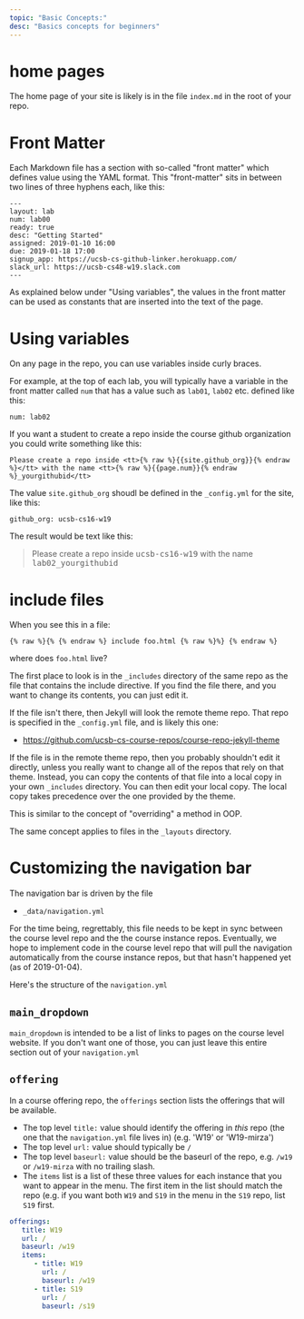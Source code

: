 ```yaml
---
topic: "Basic Concepts:"
desc: "Basics concepts for beginners"
---
```


# home pages

The home page of your site is likely is in the file `index.md` in the root of your repo.

# Front Matter

Each Markdown file has a section with so-called "front matter" which defines value using the YAML format.
This "front-matter" sits in between two lines of three hyphens each, like this:

```
---
layout: lab
num: lab00
ready: true
desc: "Getting Started"
assigned: 2019-01-10 16:00
due: 2019-01-18 17:00
signup_app: https://ucsb-cs-github-linker.herokuapp.com/
slack_url: https://ucsb-cs48-w19.slack.com
---
```

As explained below under "Using variables", the values in the front matter can be used as constants that are inserted into the text of the page.

# Using variables

On any page in the repo, you can use variables inside curly braces.  

For example, at the top of
each lab, you will typically have a variable in the front matter called `num` that has a value such as `lab01`, `lab02` etc.
defined like this:

```
num: lab02
```

If you want a student to create a repo inside the course github organization you could write something like this:

```
Please create a repo inside <tt>{% raw %}{{site.github_org}}{% endraw %}</tt> with the name <tt>{% raw %}{{page.num}}{% endraw %}_yourgithubid</tt>
```

The value `site.github_org` shoudl be defined in the `_config.yml` for the site, like this:

```
github_org: ucsb-cs16-w19
```

The result would be text like this:

> Please create a repo inside <tt>ucsb-cs16-w19</tt> with the name <tt>lab02_yourgithubid</tt>

# include files

When you see this in a file:

```
{% raw %}{% {% endraw %} include foo.html {% raw %}%} {% endraw %}
```

where does `foo.html` live?

The first place to look is in the `_includes` directory of the same repo as the file that contains
the include directive.  If you find the file there, and you want to change its contents, you can just edit it.
 
If the file isn't there, then Jekyll will look the remote theme repo.   That repo is specified in the `_config.yml` file,
and is likely this one:

* <https://github.com/ucsb-cs-course-repos/course-repo-jekyll-theme>

If the file is in the remote theme repo, then you probably shouldn't edit it directly, unless you really want to change
all of the repos that rely on that theme.  Instead, you can copy the contents of that file into a local copy in your own
`_includes` directory.  You can then edit your local copy.  The local copy takes precedence over the one provided by the
theme.   

This is similar to the concept of "overriding" a method in OOP.  

The same concept applies to files in the `_layouts` directory.

# Customizing the navigation bar

The navigation bar is driven by the file

* `_data/navigation.yml`

For the time being, regrettably, this file needs to be kept in sync between the course level repo and the the course instance repos.    Eventually, we hope to implement code in the course level repo that will pull the navigation automatically from the course instance repos, but that hasn't happened yet (as of 2019-01-04).

Here's the structure of the `navigation.yml`

## `main_dropdown`

`main_dropdown` is intended to be a list of links to pages on the course level website.
If you don't want one of those, you can just leave this entire section out of your `navigation.yml`
   
## `offering`   

In a course offering repo, the `offerings` section lists the offerings that will be available.

* The top level `title:` value should identify the offering in *this* repo (the one that the `navigation.yml` file
lives in) (e.g. 'W19' or 'W19-mirza')
* The top level `url:` value should typically be `/`
* The top level `baseurl:` value should be the baseurl of the repo, e.g.  `/w19` or `/w19-mirza` with no trailing slash.
* The `items` list is a list of these three values for each instance that you want to appear in the menu.   The first
   item in the list should match the repo (e.g. if you want both `W19` and `S19` in the menu in the `S19` repo, list
   `S19` first.

```yml
offerings:
   title: W19
   url: /	
   baseurl: /w19
   items:
      - title: W19
        url: /
        baseurl: /w19
      - title: S19
        url: /
        baseurl: /s19
```        

